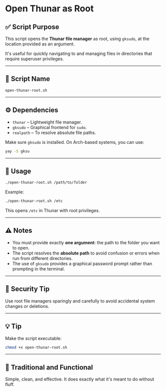 # Open Thunar as Root

## ✅ Script Purpose
This script opens the **Thunar file manager** as root, using `gksudo`, at the location provided as an argument.

It's useful for quickly navigating to and managing files in directories that require superuser privileges.

---

## 📄 Script Name
`open-thunar-root.sh`

---

## ⚙️ Dependencies
- `thunar` – Lightweight file manager.
- `gksudo` – Graphical frontend for `sudo`.
- `realpath` – To resolve absolute file paths.

Make sure `gksudo` is installed. On Arch-based systems, you can use:
```bash
yay -S gksu
```

---

## 📝 Usage
```bash
./open-thunar-root.sh /path/to/folder
```

Example:
```bash
./open-thunar-root.sh /etc
```

This opens `/etc` in Thunar with root privileges.

---

## ⚠️ Notes
- You must provide exactly **one argument**: the path to the folder you want to open.
- The script resolves the **absolute path** to avoid confusion or errors when run from different directories.
- The use of `gksudo` provides a graphical password prompt rather than prompting in the terminal.

---

## 🔐 Security Tip
Use root file managers sparingly and carefully to avoid accidental system changes or deletions.

---

## 💡 Tip
Make the script executable:
```bash
chmod +x open-thunar-root.sh
```

---

## 🧼 Traditional and Functional
Simple, clean, and effective. It does exactly what it's meant to do without fluff.
